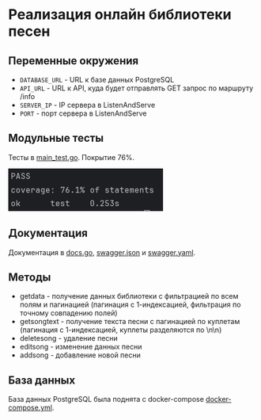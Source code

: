# Реализация онлайн библиотеки песен

## Переменные окружения
+ ```DATABASE_URL``` - URL к базе данных PostgreSQL
+ ```API_URL``` - URL к API, куда будет отправлять GET запрос по маршруту /info
+ ```SERVER_IP``` - IP сервера в ListenAndServe
+ ```PORT``` - порт сервера в ListenAndServe

## Модульные тесты
Тесты в [main_test.go](main_test.go).
Покрытие 76%.

![img.png](img.png)

## Документация
Документация в [docs.go](docs/docs.go), [swagger.json](docs/swagger.json) и [swagger.yaml](docs/swagger.yaml).

## Методы

+ getdata - получение данных библиотеки с фильтрацией по всем полям и пагинацией (пагинация с 1-индексацией, фильтрация по точному совпадению полей)
+ getsongtext - получение текста песни с пагинацией по куплетам (пагинация с 1-индексацией, куплеты разделяются по \n\n)
+ deletesong - удаление песни
+ editsong - изменение данных песни
+ addsong - добавление новой песни

## База данных
База данных PostgreSQL была поднята с docker-compose [docker-compose.yml](docker-compose.yml).